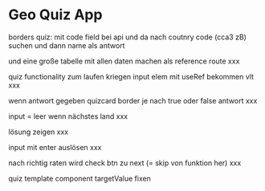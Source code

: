 # Geo Quiz App

borders quiz: mit code field bei api und da nach coutnry code (cca3 zB) suchen und dann name als antwort

und eine große tabelle mit allen daten machen als reference route xxx

quiz functionality zum laufen kriegen
input elem mit useRef bekommen vlt xxx

wenn antwort gegeben quizcard border je nach true oder false antwort xxx

input = leer wenn nächstes land xxx

lösung zeigen xxx

input mit enter auslösen xxx

nach richtig raten wird check btn zu next (= skip von funktion her) xxx

quiz template component targetValue fixen
